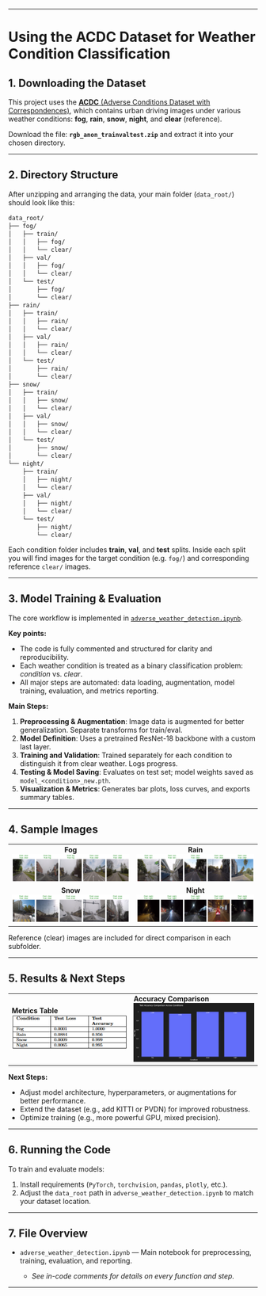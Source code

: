 
---

# Using the ACDC Dataset for Weather Condition Classification

## 1. Downloading the Dataset

This project uses the [**ACDC** (Adverse Conditions Dataset with Correspondences)](https://acdc.vision.ee.ethz.ch/download), which contains urban driving images under various weather conditions: **fog**, **rain**, **snow**, **night**, and **clear** (reference).

Download the file: **`rgb_anon_trainvaltest.zip`**
and extract it into your chosen directory.

---

## 2. Directory Structure

After unzipping and arranging the data, your main folder (`data_root/`) should look like this:

```
data_root/
├── fog/
│   ├── train/
│   │   ├── fog/
│   │   └── clear/
│   ├── val/
│   │   ├── fog/
│   │   └── clear/
│   └── test/
│       ├── fog/
│       └── clear/
├── rain/
│   ├── train/
│   │   ├── rain/
│   │   └── clear/
│   ├── val/
│   │   ├── rain/
│   │   └── clear/
│   └── test/
│       ├── rain/
│       └── clear/
├── snow/
│   ├── train/
│   │   ├── snow/
│   │   └── clear/
│   ├── val/
│   │   ├── snow/
│   │   └── clear/
│   └── test/
│       ├── snow/
│       └── clear/
└── night/
    ├── train/
    │   ├── night/
    │   └── clear/
    ├── val/
    │   ├── night/
    │   └── clear/
    └── test/
        ├── night/
        └── clear/
```

Each condition folder includes **train**, **val**, and **test** splits.
Inside each split you will find images for the target condition (e.g. `fog/`) and corresponding reference `clear/` images.

---

## 3. Model Training & Evaluation

The core workflow is implemented in [`adverse_weather_detection.ipynb`](adverse_weather_detection.ipynb).

**Key points:**

* The code is fully commented and structured for clarity and reproducibility.
* Each weather condition is treated as a binary classification problem: *condition* vs. *clear*.
* All major steps are automated: data loading, augmentation, model training, evaluation, and metrics reporting.

**Main Steps:**

1. **Preprocessing & Augmentation**: Image data is augmented for better generalization. Separate transforms for train/eval.
2. **Model Definition**: Uses a pretrained ResNet-18 backbone with a custom last layer.
3. **Training and Validation**: Trained separately for each condition to distinguish it from clear weather. Logs progress.
4. **Testing & Model Saving**: Evaluates on test set; model weights saved as `model_<condition>_new.pth`.
5. **Visualization & Metrics**: Generates bar plots, loss curves, and exports summary tables.

---

## 4. Sample Images

<table>
  <tr>
    <td align="center"><b>Fog</b><br><img src="./demo/fog.png" width="320" alt="Example: Fog"/></td>
    <td align="center"><b>Rain</b><br><img src="./demo/rain.png" width="320" alt="Example: Rain"/></td>
  </tr>
  <tr>
    <td align="center"><b>Snow</b><br><img src="./demo/snow.png" width="320" alt="Example: Snow"/></td>
    <td align="center"><b>Night</b><br><img src="./demo/night.png" width="320" alt="Example: Night"/></td>
  </tr>
</table>

Reference (clear) images are included for direct comparison in each subfolder.

---

## 5. Results & Next Steps

<table>
  <tr>
    <td>
      <b>Metrics Table</b><br>
      <img src="./demo/ACDC_table.png" width="340" alt="Metrics Table"/>
    </td>
    <td>
      <b>Accuracy Comparison</b><br>
      <img src="./demo/accuracy_comparison_ACDC.png" width="340" alt="Accuracy Comparison"/>
    </td>
  </tr>
</table>

**Next Steps:**

* Adjust model architecture, hyperparameters, or augmentations for better performance.
* Extend the dataset (e.g., add KITTI or PVDN) for improved robustness.
* Optimize training (e.g., more powerful GPU, mixed precision).

---

## 6. Running the Code

To train and evaluate models:

1. Install requirements (`PyTorch`, `torchvision`, `pandas`, `plotly`, etc.).
2. Adjust the `data_root` path in `adverse_weather_detection.ipynb` to match your dataset location.

---

## 7. File Overview

* `adverse_weather_detection.ipynb` — Main notebook for preprocessing, training, evaluation, and reporting.

  * *See in-code comments for details on every function and step.*

---
